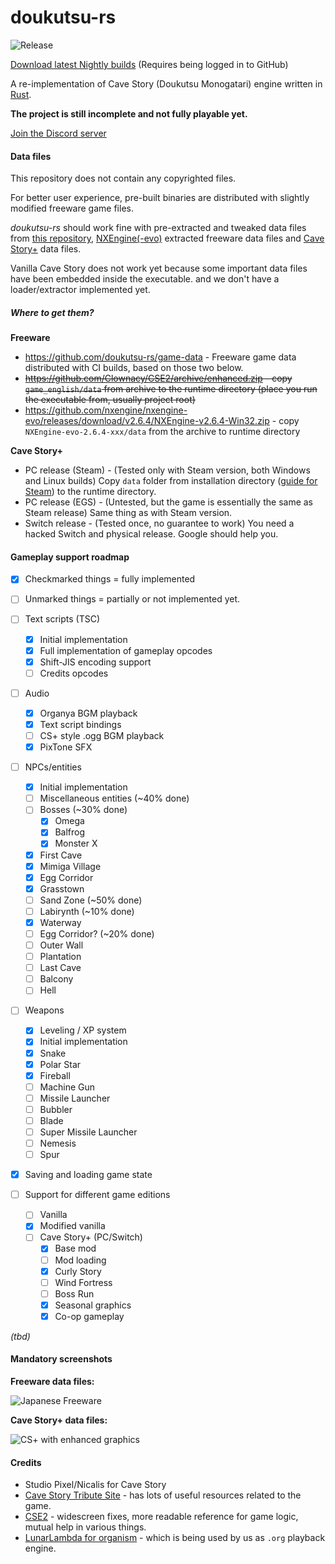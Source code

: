 # doukutsu-rs

![Release](https://github.com/doukutsu-rs/doukutsu-rs/workflows/Release/badge.svg)

[Download latest Nightly builds](https://github.com/doukutsu-rs/doukutsu-rs/actions) (Requires being logged in to GitHub)

A re-implementation of Cave Story (Doukutsu Monogatari) engine written in [Rust](https://www.rust-lang.org/).

**The project is still incomplete and not fully playable yet.**

[Join the Discord server](https://discord.gg/fbRsNNB)

#### Data files

This repository does not contain any copyrighted files. 

For better user experience, pre-built binaries are distributed with slightly modified freeware game files.

*doukutsu-rs* should work fine with pre-extracted and tweaked data files from [this repository](https://github.com/doukutsu-rs/game-data), [NXEngine(-evo)](https://github.com/nxengine/nxengine-evo) extracted freeware data files and [Cave Story+](https://www.nicalis.com/games/cavestory+) data files.

Vanilla Cave Story does not work yet because some important data files have been embedded inside the executable. and we don't have a loader/extractor implemented yet.

##### Where to get them?

**Freeware**

- https://github.com/doukutsu-rs/game-data - Freeware game data distributed with CI builds, based on those two below.
- ~~https://github.com/Clownacy/CSE2/archive/enhanced.zip - copy `game_english/data` from archive to the runtime directory (place you run the executable from, usually project root)~~
- https://github.com/nxengine/nxengine-evo/releases/download/v2.6.4/NXEngine-v2.6.4-Win32.zip - copy `NXEngine-evo-2.6.4-xxx/data` from the archive to runtime directory

**Cave Story+**

- PC release (Steam) - (Tested only with Steam version, both Windows and Linux builds) Copy `data` folder from installation directory ([guide for Steam](https://steamcommunity.com/sharedfiles/filedetails/?id=760447682)) to the runtime directory.
- PC release (EGS) - (Untested, but the game is essentially the same as Steam release) Same thing as with Steam version.
- Switch release - (Tested once, no guarantee to work) You need a hacked Switch and physical release. Google should help you.

#### Gameplay support roadmap

- [x] Checkmarked things = fully implemented
- [ ] Unmarked things = partially or not implemented yet.

- [ ] Text scripts (TSC)
  - [x] Initial implementation
  - [x] Full implementation of gameplay opcodes
  - [x] Shift-JIS encoding support
  - [ ] Credits opcodes
- [ ] Audio
  - [x] Organya BGM playback
  - [x] Text script bindings
  - [ ] CS+ style .ogg BGM playback
  - [x] PixTone SFX
- [ ] NPCs/entities
  - [x] Initial implementation
  - [ ] Miscellaneous entities (~40% done)
  - [ ] Bosses (~30% done)
    - [x] Omega
    - [x] Balfrog
    - [x] Monster X
  - [x] First Cave
  - [x] Mimiga Village
  - [x] Egg Corridor
  - [x] Grasstown
  - [ ] Sand Zone (~50% done)
  - [ ] Labirynth (~10% done)
  - [x] Waterway
  - [ ] Egg Corridor? (~20% done)
  - [ ] Outer Wall
  - [ ] Plantation
  - [ ] Last Cave
  - [ ] Balcony
  - [ ] Hell
- [ ] Weapons
  - [x] Leveling / XP system
  - [x] Initial implementation
  - [x] Snake
  - [x] Polar Star
  - [x] Fireball
  - [ ] Machine Gun
  - [ ] Missile Launcher
  - [ ] Bubbler
  - [ ] Blade
  - [ ] Super Missile Launcher
  - [ ] Nemesis
  - [ ] Spur
- [x] Saving and loading game state
- [ ] Support for different game editions
  - [ ] Vanilla
  - [x] Modified vanilla
  - [ ] Cave Story+ (PC/Switch)
    - [x] Base mod
    - [ ] Mod loading
    - [x] Curly Story
    - [ ] Wind Fortress
    - [ ] Boss Run
    - [x] Seasonal graphics
    - [x] Co-op gameplay

*(tbd)*

#### Mandatory screenshots

**Freeware data files:**

![Japanese Freeware](https://i.imgur.com/eZ0V5rK.png)

**Cave Story+ data files:**

![CS+ with enhanced graphics](https://i.imgur.com/YaPAs70.png)

#### Credits

- Studio Pixel/Nicalis for Cave Story 
- [Cave Story Tribute Site](https://cavestory.org) - has lots of useful resources related to the game. 
- [CSE2](https://github.com/Clownacy/CSE2) - widescreen fixes, more readable reference for game logic, mutual help in various things.
- [LunarLambda for organism](https://gitdab.com/LunarLambda/organism) - which is being used by us as `.org` playback engine.
